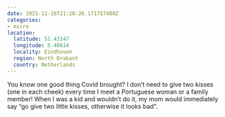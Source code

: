 ```yaml
---
date: 2021-12-16T21:20:26.171757408Z
categories:
- micro
location:
  latitude: 51.43247
  longitude: 5.48614
  locality: Eindhoven
  region: North Brabant
  country: Netherlands
---
```


You know one good thing Covid brought? I don’t need to give two kisses (one in each cheek) every time I meet a Portuguese woman or a family member! When I was a kid and wouldn’t do it, my mom would immediately say “go give two little kisses, otherwise it looks bad”.
